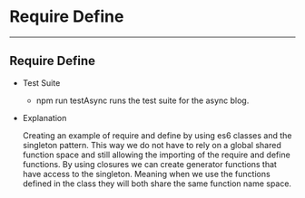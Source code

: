 Require Define
=================================

<hr>

## Require Define

* Test Suite
  - npm run testAsync runs the test suite for the async blog.

* Explanation

  Creating an example of require and define by using es6 classes and the singleton pattern. This way we do not have to rely on a global
  shared function space and still allowing the importing of the require and define functions. By using closures we can create generator
  functions that have access to the singleton. Meaning when we use the functions defined in the class they will both share the same function name space.
